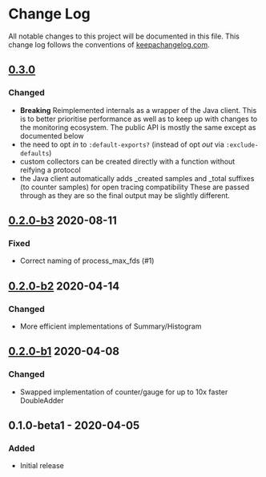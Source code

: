 # Change Log
All notable changes to this project will be documented in this file. This change log follows the conventions of [keepachangelog.com](http://keepachangelog.com/).

## [0.3.0]
### Changed
- **Breaking** Reimplemented internals as a wrapper of the Java client. This is to better prioritise performance
  as well as to keep up with changes to the monitoring ecosystem. 
  The public API is mostly the same except as documented  below
- the need to opt *in* to `:default-exports?` (instead of opt *out* via `:exclude-defaults`)
- custom collectors can be created directly with a function without reifying a protocol
- the Java client automatically adds _created samples and _total suffixes (to counter samples) for open tracing compatibility
  These are passed through as they are so the final output may be slightly different.


## [0.2.0-b3] 2020-08-11
### Fixed
- Correct naming of process_max_fds (#1)

## [0.2.0-b2] 2020-04-14
### Changed
- More efficient implementations of Summary/Histogram

## [0.2.0-b1] 2020-04-08
### Changed
- Swapped implementation of counter/gauge for up to 10x faster DoubleAdder

## 0.1.0-beta1 - 2020-04-05
### Added
- Initial release

[Unreleased]: https://github.com/gnarroway/hato/compare/v0.3.0...HEAD
[0.3.0]: https://github.com/gnarroway/hato/compare/v0.2.0-b3...v0.3.0
[0.2.0-b3]: https://github.com/gnarroway/hato/compare/v0.2.0-b2...v0.2.0-b3
[0.2.0-b2]: https://github.com/gnarroway/hato/compare/v0.2.0-b1...v0.2.0-b2
[0.2.0-b1]: https://github.com/gnarroway/hato/compare/v0.1.0-beta1...v0.1.0-b1
